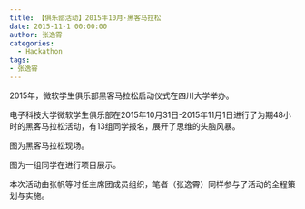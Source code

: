 ```yaml
---
title: 【俱乐部活动】2015年10月·黑客马拉松
date: 2015-11-1 00:00:00
author: 张逸霄
categories:
  - Hackathon
tags:
- 张逸霄
---
```


2015年，微软学生俱乐部黑客马拉松启动仪式在四川大学举办。

电子科技大学微软学生俱乐部在2015年10月31日-2015年11月1日进行了为期48小时的黑客马拉松活动，有13组同学报名，展开了思维的头脑风暴。

图为黑客马拉松现场。

图为一组同学在进行项目展示。

本次活动由张帆等时任主席团成员组织，笔者（张逸霄）同样参与了活动的全程策划与实施。
